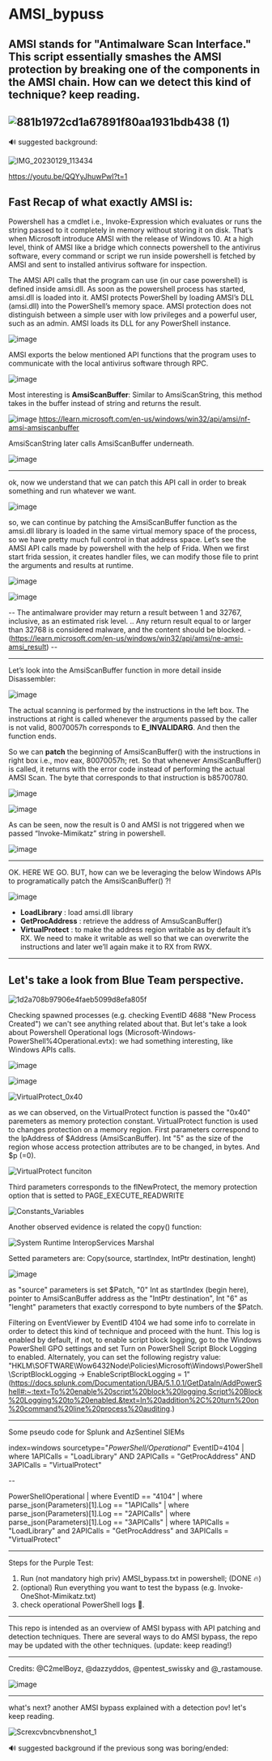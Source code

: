 # AMSI_bypuss
AMSI stands for "Antimalware Scan Interface." This script essentially smashes the AMSI protection by breaking one of the components in the AMSI chain. How can we detect this kind of technique? keep reading.
---
![881b1972cd1a67891f80aa1931bdb438 (1)](https://user-images.githubusercontent.com/65976929/214705830-9f35e0dc-0f3c-4c86-969b-a048ac213696.jpg)
---

🔊 suggested background:

![IMG_20230129_113434](https://user-images.githubusercontent.com/65976929/215320680-a39986d9-33f8-486f-8447-7bfdbf5a9166.jpg)

https://youtu.be/QQYyJhuwPwI?t=1

**Fast Recap of what exactly AMSI is:**
---
Powershell has a cmdlet i.e., Invoke-Expression which evaluates or runs the string passed to it completely in memory without storing it on disk.
That’s when Microsoft introduce AMSI with the release of Windows 10. At a high level, think of AMSI like a bridge which connects powershell to the antivirus software, every command or script we run inside powershell is fetched by AMSI and sent to installed antivirus software for inspection.

The AMSI API calls that the program can use (in our case powershell) is defined inside amsi.dll. As soon as the powershell process has started, amsi.dll is loaded into it. AMSI protects PowerShell by loading AMSI’s DLL (amsi.dll) into the PowerShell’s memory space. AMSI protection does not distinguish between a simple user with low privileges and a powerful user, such as an admin. AMSI loads its DLL for any PowerShell instance.

![image](https://user-images.githubusercontent.com/65976929/214707517-9e7052b3-7a6a-4250-bcf1-801389e33ee8.png)

AMSI exports the below mentioned API functions that the program uses to communicate with the local antivirus software through RPC.

![image](https://user-images.githubusercontent.com/65976929/214707702-5c2a6b01-c554-4e19-ad0d-424d8dd30363.png)

Most interesting is **AmsiScanBuffer**: Similar to AmsiScanString, this method takes in the buffer instead of string and returns the result.

![image](https://user-images.githubusercontent.com/65976929/214708244-01d514a6-a6b6-4f86-88ed-541c309f4c61.png)
https://learn.microsoft.com/en-us/windows/win32/api/amsi/nf-amsi-amsiscanbuffer

AmsiScanString later calls AmsiScanBuffer underneath.

![image](https://user-images.githubusercontent.com/65976929/214708528-27b34a1b-73fc-48dc-9264-099b0ee51fed.png)

---
ok, now we understand that we can patch this API call in order to break something and run whatever we want.

![image](https://user-images.githubusercontent.com/65976929/214709073-5bf5ed8e-e3d9-4107-b8bb-314112627cbb.png)

so, we can continue by patching the AmsiScanBuffer function as the amsi.dll library is loaded in the same virtual memory space of the process, so we have pretty much full control in that address space. Let’s see the AMSI API calls made by powershell with the help of Frida.
When we first start frida session, it creates handler files, we can modify those file to print the arguments and results at runtime.

![image](https://user-images.githubusercontent.com/65976929/214710372-7b44b7c9-1377-4ed4-8e19-db8f2e223b86.png)

![image](https://user-images.githubusercontent.com/65976929/214710440-d089b0c4-9770-4be6-be73-00bb1918a008.png)

-- The antimalware provider may return a result between 1 and 32767, inclusive, as an estimated risk level. .. Any return result equal to or larger than 32768 is considered malware, and the content should be blocked. - (https://learn.microsoft.com/en-us/windows/win32/api/amsi/ne-amsi-amsi_result) --

---

Let’s look into the AmsiScanBuffer function in more detail inside Disassembler:


![image](https://user-images.githubusercontent.com/65976929/214711717-0d73b05e-d309-4642-ab6d-666d0c63b5c4.png)

The actual scanning is performed by the instructions in the left box. The instructions at right is called whenever the arguments passed by the caller is not valid, 80070057h corresponds to **E_INVALIDARG**. And then the function ends.

So we can **patch** the beginning of AmsiScanBuffer() with the instructions in right box i.e., mov eax, 80070057h; ret. So that whenever AmsiScanBuffer() is called, it returns with the error code instead of performing the actual AMSI Scan. The byte that corresponds to that instruction is b85700780.

![image](https://user-images.githubusercontent.com/65976929/214712038-9b493316-f5f6-42aa-8c17-404d03445d4a.png)


![image](https://user-images.githubusercontent.com/65976929/214712321-f835a43c-fb11-45b8-8dcb-9c0671629ff4.png)


As can be seen, now the result is 0 and AMSI is not triggered when we passed “Invoke-Mimikatz” string in powershell.

![image](https://user-images.githubusercontent.com/65976929/214712629-a8e55ec6-55d8-4128-9842-1316dcc20f95.png)

---

OK. HERE WE GO.
BUT, how can we be leveraging the below Windows APIs to programatically patch the AmsiScanBuffer() ?!

![image](https://user-images.githubusercontent.com/65976929/214714738-55510ee6-a0fa-4341-b523-a4d1b67d8613.png)

- **LoadLibrary** : load amsi.dll library
- **GetProcAddress** : retrieve the address of AmsuScanBuffer()
- **VirtualProtect** : to make the address region writable as by 
                 default it’s RX. We need to make it writable 
                 as well so that we can overwrite the instructions 
                 and later we’ll again make it to RX from RWX.
                 
---

Let's take a look from **Blue Team** perspective.
---

![1d2a708b97906e4faeb5099d8efa805f](https://user-images.githubusercontent.com/65976929/214939421-745460ab-35a7-4569-b83e-49dbca8a2d19.jpg)



Checking spawned processes (e.g. checking EventID 4688 "New Process Created") we can't see anything related about that.
But let's take a look about Powershell Operational logs (Microsoft-Windows-PowerShell%4Operational.evtx): we had something interesting, like Windows APIs calls.

![image](https://user-images.githubusercontent.com/65976929/214823890-5de207b6-a9bb-4e5e-a39e-6d79aa8d2171.png)

![image](https://user-images.githubusercontent.com/65976929/214823764-32f86795-01a6-4404-b2bc-671a67f3eeb3.png)

![VirtualProtect_0x40](https://user-images.githubusercontent.com/65976929/215766955-2d68cd9b-4622-4a37-9e7e-a845c58782fb.png)

as we can observed, on the VirtualProtect function is passed the "0x40" paremeters as memory protection constant.
VirtualProtect function is used to changes protection on a memory region. First parameters correspond to the lpAddress of $Address (AmsiScanBuffer). Int "5" as the size of the region whose access protection attributes are to be changed, in bytes. And $p (=0).

![VirtualProtect funciton](https://user-images.githubusercontent.com/65976929/215767510-cbdb8e29-e09e-40a7-9d49-7723917697d1.png)

Third parameters corresponds to the flNewProtect, the memory protection option that is setted to PAGE_EXECUTE_READWRITE

![Constants_Variables](https://user-images.githubusercontent.com/65976929/215768580-863a10b1-7dd7-4aae-9d15-bd6bf21078f8.png)

Another observed evidence is related the copy() function:

![System Runtime InteropServices Marshal](https://user-images.githubusercontent.com/65976929/215769042-18012f7c-e0e0-4f7c-9d25-14eedb8a7056.png)

Setted parameters are: Copy(source, startIndex, IntPtr destination, lenght)

![image](https://user-images.githubusercontent.com/65976929/215770500-c953072e-9651-4cf0-960c-46ba9d8327e5.png)

as "source" parameters is set $Patch, 
"0" Int as startIndex (begin here), 
pointer to AmsiScanBuffer address as the "IntPtr destination",
Int "6" as "lenght" parameters that exactly correspond to byte numbers of the $Patch.

Filtering on EventViewer by EventID 4104 we had some info to correlate in order to detect this kind of technique and proceed with the hunt.
This log is enabled by default, if not, to enable script block logging, go to the Windows PowerShell GPO settings and set Turn on PowerShell Script Block Logging to enabled.
Alternately, you can set the following registry value: "HKLM\SOFTWARE\Wow6432Node\Policies\Microsoft\Windows\PowerShell\ScriptBlockLogging → EnableScriptBlockLogging = 1" (https://docs.splunk.com/Documentation/UBA/5.1.0.1/GetDataIn/AddPowerShell#:~:text=To%20enable%20script%20block%20logging,Script%20Block%20Logging%20to%20enabled.&text=In%20addition%2C%20turn%20on%20command%20line%20process%20auditing.)

---
Some pseudo code for Splunk and AzSentinel SIEMs 

index=windows sourcetype="*PowerShell/Operational*" EventID=4104 
| where 1APICalls = "LoadLibrary" AND 2APICalls = "GetProcAddress" AND 3APICalls = "VirtualProtect" 

--

PowerShellOperational
| where EventID == "4104"
| where parse_json(Parameters)[1].Log == "1APICalls"
| where parse_json(Parameters)[1].Log == "2APICalls"
| where parse_json(Parameters)[1].Log == "3APICalls"
| where 1APICalls = "LoadLibrary" and 2APICalls = "GetProcAddress" and 3APICalls = "VirtualProtect" 
  
______________________________________________________________________________________________________________________________________

Steps for the Purple Test:
1. Run (not mandatory high priv) AMSI_bypass.txt in powershell; (DONE 🔥)
2. (optional) Run everything you want to test the bypass (e.g. Invoke-OneShot-Mimikatz.txt)
3. check operational PowerShell logs 🔎.

---

This repo is intended as an overview of AMSI bypass with API patching and detection techniques.
There are several ways to do AMSI bypass, the repo may be updated with the other techniques. (update: keep reading!)

---

Credits: @C2melBoyz, @dazzyddos, @pentest_swissky and @_rastamouse.

![image](https://user-images.githubusercontent.com/65976929/214842518-b8a1d783-7e52-4a8c-9fa5-e781afedd7d8.png)

---

what's next? another AMSI bypass explained with a detection pov! let's keep reading.

![Screxcvbncvbnenshot_1](https://github.com/5hidobu/AMSI_bypuss/assets/65976929/9b29cb77-bed2-4633-b966-a4c7439c9a4e)

🔊 suggested background if the previous song was boring/ended:




